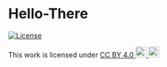 # Hello-There



[![License](https://img.shields.io/static/v1?label=License&message=CC%20BY%204.0&color=lightgray&style=flat-square "License: CC BY 4.0")](http://creativecommons.org/licenses/by/4.0/)

<p>This work is licensed under
  <a href="http://creativecommons.org/licenses/by/4.0/"target="_blank">CC BY 4.0
    <img style="height:22px;"src="https://mirrors.creativecommons.org/presskit/icons/cc.svg">
    <img style="height:22px;"src="https://mirrors.creativecommons.org/presskit/icons/by.svg">
  </a>
</p>
